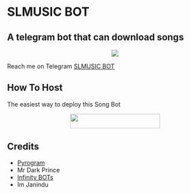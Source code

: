 # SLMUSIC BOT
## A telegram bot that can download songs
<p align="center">
  <img src="https://telegra.ph/file/242e000b792b479ff2ae6.jpg">
</p>

Reach me on Telegram [SLMUSIC BOT](https://http://t.me/SLmusicRoBot)

## How To Host

The easiest way to deploy this Song Bot
<p align="center"><a href="https://heroku.com/deploy?template=https://github.com/ImJanindu/JESongBot"> <img src="https://img.shields.io/badge/Deploy%20To%20Heroku-blueviolet?style=for-the-badge&logo=heroku" width="210" height="34.45"/></a></p>

## Credits

- [Pyrogram](https://github.com/pyrogram)
- Mr Dark Prince
- [Infinity BOTs](https://t.me/InfinityBOTs_Support)
- Im Janindu
